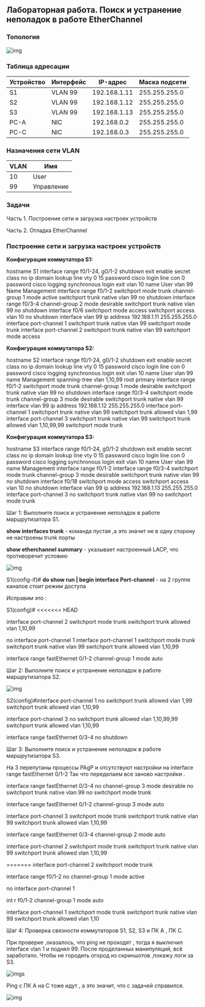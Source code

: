 ## Лабораторная работа. Поиск и устранение неполадок в работе EtherChannel



### Топология

![img](img/21.png)



### Таблица адресации

| **Устройство** | **Интерфейс** | **IP-адрес** | **Маска подсети** |
| -------------- | ------------- | ------------ | ----------------- |
| S1             | VLAN 99       | 192.168.1.11 | 255.255.255.0     |
| S2             | VLAN 99       | 192.168.1.12 | 255.255.255.0     |
| S3             | VLAN 99       | 192.168.1.13 | 255.255.255.0     |
| PC-A           | NIC           | 192.168.0.2  | 255.255.255.0     |
| PC-C           | NIC           | 192.168.0.3  | 255.255.255.0     |

### Назначения сети VLAN

| VLAN | Имя        |
| ---- | ---------- |
| 10   | User       |
| 99   | Управление |

### Задачи

Часть 1. Построение сети и загрузка настроек устройств

Часть 2. Отладка EtherChannel



###  Построение сети и загрузка настроек устройств

**Конфигурация коммутатора S1:**

hostname S1
interface range f0/1-24, g0/1-2
shutdown
exit
enable secret class
no ip domain lookup
line vty 0 15
password cisco
login
line con 0
password cisco
logging synchronous
login
exit
vlan 10
name User
vlan 99
Name Management
interface range f0/1-2
switchport mode trunk
channel-group 1 mode active
switchport trunk native vlan 99
no shutdown
interface range f0/3-4
channel-group 2 mode desirable
switchport trunk native vlan 99
no shutdown
interface f0/6
switchport mode access
switchport access vlan 10
no shutdown
interface vlan 99
ip address 192.168.1.11 255.255.255.0
interface port-channel 1
switchport trunk native vlan 99
switchport mode trunk
interface port-channel 2
switchport trunk native vlan 99
switchport mode access

**Конфигурация коммутатора S2:**

hostname S2
interface range f0/1-24, g0/1-2
shutdown
exit
enable secret class
no ip domain lookup
line vty 0 15
password cisco
login
line con 0
password cisco
logging synchronous
login
exit
vlan 10
name User
vlan 99
name Management
spanning-tree vlan 1,10,99 root primary
interface range f0/1-2
switchport mode trunk
channel-group 1 mode desirable
switchport trunk native vlan 99
no shutdown
interface range f0/3-4
switchport mode trunk
channel-group 3 mode desirable
switchport trunk native vlan 99
interface vlan 99
ip address 192.168.1.12 255.255.255.0
interface port-channel 1
switchport trunk native vlan 99
switchport trunk allowed vlan 1,99
interface port-channel 3
switchport trunk native vlan 99
switchport trunk allowed vlan 1,10,99,99
switchport mode trunk

**Конфигурация коммутатора S3:**

hostname S3
interface range f0/1-24, g0/1-2
shutdown
exit
enable secret class
no ip domain lookup
line vty 0 15
password cisco
login
line con 0
password cisco
logging synchronous
login
exit
vlan 10
name User
vlan 99
name Management
interface range f0/1-2
interface range f0/3-4
switchport mode trunk
channel-group 3 mode desirable
switchport trunk native vlan 99
no shutdown
interface f0/18
switchport mode access
switchport access vlan 10
no shutdown
interface vlan 99
ip address 192.168.1.13 255.255.255.0
interface port-channel 3
no switchport trunk native vlan 99
no switchport mode trunk

Шаг 1:   Выполните поиск и устранение неполадок в работе маршрутизатора S1.

**show interfaces trunk** - команда пустая ,а это значит не в одну сторону не настроены trunk порты

**show etherchannel summary** - указывает настроенный LACP, что противоречит условию

![img](img/24.png)

S1(config-if)# **do show run | begin interface Port-channel**  - на 2 группе каналов стоит режим доступа

Исправим это :

S1(config)# 
<<<<<<< HEAD

interface port-channel 2
switchport mode trunk
switchport trunk allowed vlan 1,10,99

no interface port-channel 1
interface port-channel 1
switchport mode trunk
switchport trunk native vlan 99
switchport trunk allowed vlan 1,10,99

interface range fastEthernet 0/1-2
channel-group 1 mode auto 

Шаг 2:   Выполните поиск и устранение неполадок в работе маршрутизатора S2.

![img](img/23.png)

S2(config)#interface port-channel 1
no switchport trunk allowed vlan 1,99
switchport trunk allowed vlan 1,10,99

interface port-channel 3
no switchport trunk allowed vlan 1,10,99,99
switchport trunk allowed vlan 1,10,99

interface range fastEthernet 0/3-4
no shutdown 

Шаг 3:   Выполните поиск и устранение неполадок в работе маршрутизатора S3.

На 3 перепутаны процессы PAgP и отсутствуют настройки на interface range fastEthernet 0/1-2
Так что переделаем все заново настройки .

interface range fastEthernet 0/3-4
no channel-group 3 mode desirable
no switchport trunk native vlan 99
no switchport mode trunk

interface range fastEthernet 0/1-2
channel-group 3 mode auto 

interface port-channel 3
switchport mode trunk
switchport trunk native vlan 99
switchport trunk allowed vlan 1,10,99

interface range fastEthernet 0/3-4
 channel-group 2 mode auto

interface port-channel 2
switchport mode trunk
switchport trunk native vlan 99
switchport trunk allowed vlan 1,10,99

=======
interface port-channel 2
switchport mode trunk

interface range f0/1-2
no channel-group 1 mode active

no interface port-channel 1

int r f0/1-2
channel-group 1 mode auto

interface port-channel 1
switchport mode trunk
switchport trunk native vlan 99
switchport trunk allowed vlan 1,10




Шаг 4: Проверка связности коммутаторов S1, S2, S3 и  ПК А , ПК С.

При проверке ,оказалось, что ping не проходят , тогда я выключил  interface vlan 1 и поднял 99.
После проделанных манипуляций, всё заработало. Чтобы не городить огород из скриншотов ,покажу логи за S3.

![img](img/22.png)s

Ping с ПК А на С тоже идут ,  а это значит, что с задачей справился.

![img](img/ping.png)













